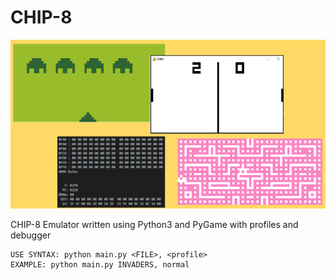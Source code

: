 # CHIP-8
![Image of CHIP8 emulator](https://github.com/chiefartificer/chip8/blob/master/screenshoots/Capture.PNG)

CHIP-8 Emulator written using Python3 and PyGame with profiles and debugger
```
USE SYNTAX: python main.py <FILE>, <profile>
EXAMPLE: python main.py INVADERS, normal
```
